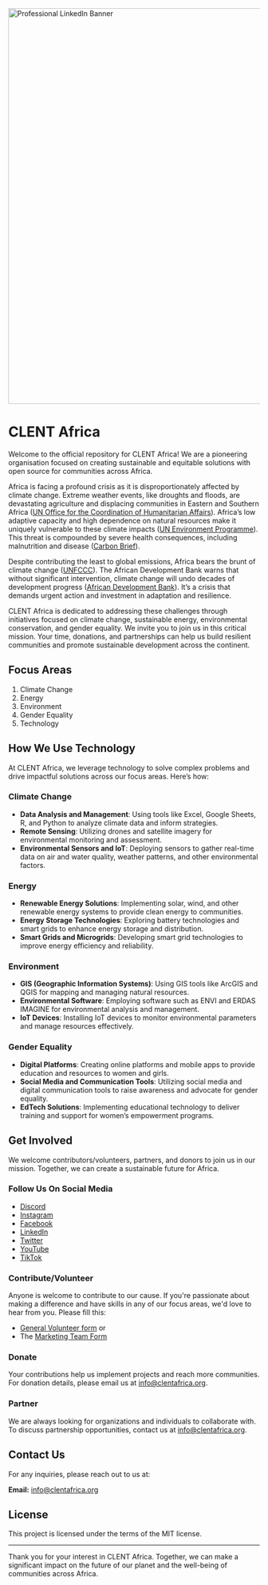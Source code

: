 <img width="792" alt="Professional LinkedIn Banner" src="https://github.com/clentafrica/.github/assets/99066793/becbc1e4-fc12-443e-ad98-9766860591d7">

# CLENT Africa

Welcome to the official repository for CLENT Africa! We are a pioneering organisation focused on creating sustainable and equitable solutions with open source for communities across Africa. 

Africa is facing a profound crisis as it is disproportionately affected by climate change. Extreme weather events, like droughts and floods, are devastating agriculture and displacing communities in Eastern and Southern Africa ([UN Office for the Coordination of Humanitarian Affairs](https://www.unocha.org/news/seven-things-you-need-know-about-climate-change-eastern-and-southern-africa)). Africa’s low adaptive capacity and high dependence on natural resources make it uniquely vulnerable to these climate impacts ([UN Environment Programme](https://www.unep.org/regions/africa/regional-initiatives/responding-climate-change)). This threat is compounded by severe health consequences, including malnutrition and disease ([Carbon Brief](https://www.carbonbrief.org/in-depth-how-climate-change-affects-health-in-africa)).

Despite contributing the least to global emissions, Africa bears the brunt of climate change ([UNFCCC](https://unfccc.int/news/climate-change-is-an-increasing-threat-to-africa)). The African Development Bank warns that without significant intervention, climate change will undo decades of development progress ([African Development Bank](https://www.afdb.org/en/cop25/climate-change-africa)). It’s a crisis that demands urgent action and investment in adaptation and resilience.

CLENT Africa is dedicated to addressing these challenges through initiatives focused on climate change, sustainable energy, environmental conservation, and gender equality. We invite you to join us in this critical mission. Your time, donations, and partnerships can help us build resilient communities and promote sustainable development across the continent.

## Focus Areas

1. Climate Change
2. Energy
3. Environment
4. Gender Equality
5. Technology

## How We Use Technology

At CLENT Africa, we leverage technology to solve complex problems and drive impactful solutions across our focus areas. Here’s how:

### Climate Change

- **Data Analysis and Management**: Using tools like Excel, Google Sheets, R, and Python to analyze climate data and inform strategies.
- **Remote Sensing**: Utilizing drones and satellite imagery for environmental monitoring and assessment.
- **Environmental Sensors and IoT**: Deploying sensors to gather real-time data on air and water quality, weather patterns, and other environmental factors.

### Energy

- **Renewable Energy Solutions**: Implementing solar, wind, and other renewable energy systems to provide clean energy to communities.
- **Energy Storage Technologies**: Exploring battery technologies and smart grids to enhance energy storage and distribution.
- **Smart Grids and Microgrids**: Developing smart grid technologies to improve energy efficiency and reliability.

### Environment

- **GIS (Geographic Information Systems)**: Using GIS tools like ArcGIS and QGIS for mapping and managing natural resources.
- **Environmental Software**: Employing software such as ENVI and ERDAS IMAGINE for environmental analysis and management.
- **IoT Devices**: Installing IoT devices to monitor environmental parameters and manage resources effectively.

### Gender Equality

- **Digital Platforms**: Creating online platforms and mobile apps to provide education and resources to women and girls.
- **Social Media and Communication Tools**: Utilizing social media and digital communication tools to raise awareness and advocate for gender equality.
- **EdTech Solutions**: Implementing educational technology to deliver training and support for women’s empowerment programs.

## Get Involved

We welcome contributors/volunteers, partners, and donors to join us in our mission. Together, we can create a sustainable future for Africa.

### Follow Us On Social Media

- [Discord](https://discord.gg/u5yWdGNmyR)
- [Instagram](http://instagram.com/clentafrica)
- [Facebook](https://www.facebook.com/clentafrica)
- [LinkedIn](https://www.linkedin.com/company/37216267)
- [Twitter](http://www.twitter.com/clentafrica)
- [YouTube](https://www.youtube.com/@CLENTAfrica)
- [TikTok](https://www.tiktok.com/@clent.africa)

### Contribute/Volunteer

Anyone is welcome to contribute to our cause. If you're passionate about making a difference and have skills in any of our focus areas, we'd love to hear from you. Please fill this:
- [General Volunteer form](https://forms.gle/gX4WcwsZr2AFPPRHA) or
- The [Marketing Team Form](https://forms.gle/9jByhnYJkrkNV4Bu7)

### Donate

Your contributions help us implement projects and reach more communities. For donation details, please email us at [info@clentafrica.org](mailto:info@clentafrica.org).

### Partner

We are always looking for organizations and individuals to collaborate with. To discuss partnership opportunities, contact us at [info@clentafrica.org](mailto:info@clentafrica.org).

## Contact Us

For any inquiries, please reach out to us at:

**Email:** [info@clentafrica.org](mailto:info@clentafrica.org)

## License

This project is licensed under the terms of the MIT license.

---

Thank you for your interest in CLENT Africa. Together, we can make a significant impact on the future of our planet and the well-being of communities across Africa.
